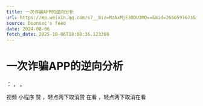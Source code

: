 ```yaml
---
title: 一次诈骗APP的逆向分析
url: https://mp.weixin.qq.com/s?__biz=MzAxMjE3ODU3MQ==&mid=2650597673&idx=3&sn=1c7bae9ac3ba7ca77fcbcf64dbf9afc7
source: Doonsec's feed
date: 2024-08-06
fetch_date: 2025-10-06T18:00:36.123360
---
```


# 一次诈骗APP的逆向分析

：
，
。

视频
小程序
赞
，轻点两下取消赞
在看
，轻点两下取消在看